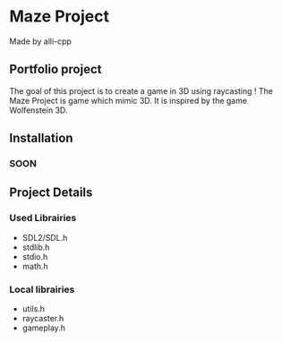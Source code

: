 # Maze Project
Made by alli-cpp 

## Portfolio project
The goal of this project is to create a game in 3D using raycasting ! The Maze Project is game which mimic 3D. It is inspired by the game Wolfenstein 3D.

## Installation
### SOON


## Project Details

### Used Librairies
- SDL2/SDL.h
- stdlib.h
- stdio.h
- math.h

### Local librairies
- utils.h
- raycaster.h
- gameplay.h
